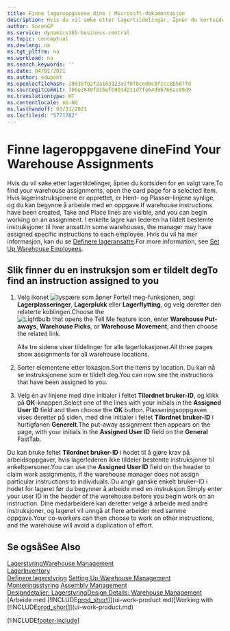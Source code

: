 ```yaml
---
title: Finne lageroppgavene dine | Microsoft-dokumentasjon
description: Hvis du vil søke etter lagertildelinger, åpner du kortsiden for en valgt vare. Hvis lagerinstruksjonene er opprettet, er Hent- og Plasser-linjene synlige, og du kan begynne å arbeide med en oppgave. I enkelte lagre kan lederen ha tildelt bestemte instruksjoner til hver ansatt.
author: SorenGP
ms.service: dynamics365-business-central
ms.topic: conceptual
ms.devlang: na
ms.tgt_pltfrm: na
ms.workload: na
ms.search.keywords: ''
ms.date: 04/01/2021
ms.author: edupont
ms.openlocfilehash: 20035f02f2a103123a1f0f8ced0c8f1cc8b587fd
ms.sourcegitcommit: 766e2840fd16efb901d211d7fa64d96766ac99d9
ms.translationtype: HT
ms.contentlocale: nb-NO
ms.lasthandoff: 03/31/2021
ms.locfileid: "5771782"
---
```

# <a name="find-your-warehouse-assignments"></a><span data-ttu-id="fe2b0-105">Finne lageroppgavene dine</span><span class="sxs-lookup"><span data-stu-id="fe2b0-105">Find Your Warehouse Assignments</span></span>
<span data-ttu-id="fe2b0-106">Hvis du vil søke etter lagertildelinger, åpner du kortsiden for en valgt vare.</span><span class="sxs-lookup"><span data-stu-id="fe2b0-106">To find your warehouse assignments, open the card page for a selected item.</span></span> <span data-ttu-id="fe2b0-107">Hvis lagerinstruksjonene er opprettet, er Hent- og Plasser-linjene synlige, og du kan begynne å arbeide med en oppgave.</span><span class="sxs-lookup"><span data-stu-id="fe2b0-107">If warehouse instructions have been created, Take and Place lines are visible, and you can begin working on an assignment.</span></span> <span data-ttu-id="fe2b0-108">I enkelte lagre kan lederen ha tildelt bestemte instruksjoner til hver ansatt.</span><span class="sxs-lookup"><span data-stu-id="fe2b0-108">In some warehouses, the manager may have assigned specific instructions to each employee.</span></span> <span data-ttu-id="fe2b0-109">Hvis du vil ha mer informasjon, kan du se [Definere lageransatte](warehouse-how-to-set-up-warehouse-employees.md).</span><span class="sxs-lookup"><span data-stu-id="fe2b0-109">For more information, see [Set Up Warehouse Employees](warehouse-how-to-set-up-warehouse-employees.md).</span></span>

## <a name="to-find-an-instruction-assigned-to-you"></a><span data-ttu-id="fe2b0-110">Slik finner du en instruksjon som er tildelt deg</span><span class="sxs-lookup"><span data-stu-id="fe2b0-110">To find an instruction assigned to you</span></span>  
1.  <span data-ttu-id="fe2b0-111">Velg ikonet ![lyspære som åpner Fortell meg-funksjonen](media/ui-search/search_small.png "Fortell hva du vil gjøre"), angi **Lagerplasseringer**, **Lagerplukk** eller **Lagerflytting**, og velg deretter den relaterte koblingen.</span><span class="sxs-lookup"><span data-stu-id="fe2b0-111">Choose the ![Lightbulb that opens the Tell Me feature](media/ui-search/search_small.png "Tell me what you want to do") icon, enter **Warehouse Put-aways**, **Warehouse Picks**, or **Warehouse Movement**, and then choose the related link.</span></span>

    <span data-ttu-id="fe2b0-112">Alle tre sidene viser tildelinger for alle lagerlokasjoner.</span><span class="sxs-lookup"><span data-stu-id="fe2b0-112">All three pages show assignments for all warehouse locations.</span></span>  

2. <span data-ttu-id="fe2b0-113">Sorter elementene etter lokasjon.</span><span class="sxs-lookup"><span data-stu-id="fe2b0-113">Sort the items by location.</span></span> <span data-ttu-id="fe2b0-114">Du kan nå se instruksjonene som er tildelt deg.</span><span class="sxs-lookup"><span data-stu-id="fe2b0-114">You can now see the instructions that have been assigned to you.</span></span>  
3. <span data-ttu-id="fe2b0-115">Velg én av linjene med dine initialer i feltet **Tilordnet bruker-ID**, og klikk på **OK**-knappen.</span><span class="sxs-lookup"><span data-stu-id="fe2b0-115">Select one of the lines with your initials in the **Assigned User ID** field and then choose the **OK** button.</span></span> <span data-ttu-id="fe2b0-116">Plasseringsoppgaven vises deretter på siden, med dine initialer i feltet **Tilordnet bruker-ID** i hurtigfanen **Generelt**.</span><span class="sxs-lookup"><span data-stu-id="fe2b0-116">The put-away assignment then appears on the page, with your initials in the **Assigned User ID** field on the **General** FastTab.</span></span>  

<span data-ttu-id="fe2b0-117">Du kan bruke feltet **Tilordnet bruker-ID** i hodet til å gjøre krav på arbeidsoppgaver, hvis lagerlederen ikke tildeler bestemte instruksjoner til enkeltpersoner.</span><span class="sxs-lookup"><span data-stu-id="fe2b0-117">You can use the **Assigned User ID** field on the header to claim work assignments, if the warehouse manager does not assign particular instructions to individuals.</span></span> <span data-ttu-id="fe2b0-118">Du angir ganske enkelt bruker-ID i hodet for lageret før du begynner å arbeide med en instruksjon.</span><span class="sxs-lookup"><span data-stu-id="fe2b0-118">Simply enter your user ID in the header of the warehouse before you begin work on an instruction.</span></span> <span data-ttu-id="fe2b0-119">Dine medarbeidere kan deretter velge å arbeide med andre instruksjoner, og lageret vil unngå at flere arbeider med samme oppgave.</span><span class="sxs-lookup"><span data-stu-id="fe2b0-119">Your co-workers can then choose to work on other instructions, and the warehouse will avoid a duplication of effort.</span></span>  

## <a name="see-also"></a><span data-ttu-id="fe2b0-120">Se også</span><span class="sxs-lookup"><span data-stu-id="fe2b0-120">See Also</span></span>  
[<span data-ttu-id="fe2b0-121">Lagerstyring</span><span class="sxs-lookup"><span data-stu-id="fe2b0-121">Warehouse Management</span></span>](warehouse-manage-warehouse.md)  
[<span data-ttu-id="fe2b0-122">Lager</span><span class="sxs-lookup"><span data-stu-id="fe2b0-122">Inventory</span></span>](inventory-manage-inventory.md)  
<span data-ttu-id="fe2b0-123">[Definere lagerstyring](warehouse-setup-warehouse.md)   </span><span class="sxs-lookup"><span data-stu-id="fe2b0-123">[Setting Up Warehouse Management](warehouse-setup-warehouse.md)   </span></span>  
<span data-ttu-id="fe2b0-124">[Monteringsstyring](assembly-assemble-items.md)  </span><span class="sxs-lookup"><span data-stu-id="fe2b0-124">[Assembly Management](assembly-assemble-items.md)  </span></span>  
[<span data-ttu-id="fe2b0-125">Designdetaljer: Lagerstyring</span><span class="sxs-lookup"><span data-stu-id="fe2b0-125">Design Details: Warehouse Management</span></span>](design-details-warehouse-management.md)  
<span data-ttu-id="fe2b0-126">[Arbeide med [!INCLUDE[prod_short](includes/prod_short.md)]](ui-work-product.md)</span><span class="sxs-lookup"><span data-stu-id="fe2b0-126">[Working with [!INCLUDE[prod_short](includes/prod_short.md)]](ui-work-product.md)</span></span> 


[!INCLUDE[footer-include](includes/footer-banner.md)]
